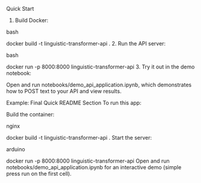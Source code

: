 Quick Start
1. Build Docker:

bash

docker build -t linguistic-transformer-api .
2. Run the API server:

bash

docker run -p 8000:8000 linguistic-transformer-api
3. Try it out in the demo notebook:

Open and run notebooks/demo_api_application.ipynb, which demonstrates how to POST text to your API and view results.

Example: Final Quick README Section
To run this app:

Build the container:

nginx

docker build -t linguistic-transformer-api .
Start the server:

arduino

docker run -p 8000:8000 linguistic-transformer-api
Open and run notebooks/demo_api_application.ipynb for an interactive demo (simple press run on the first cell).